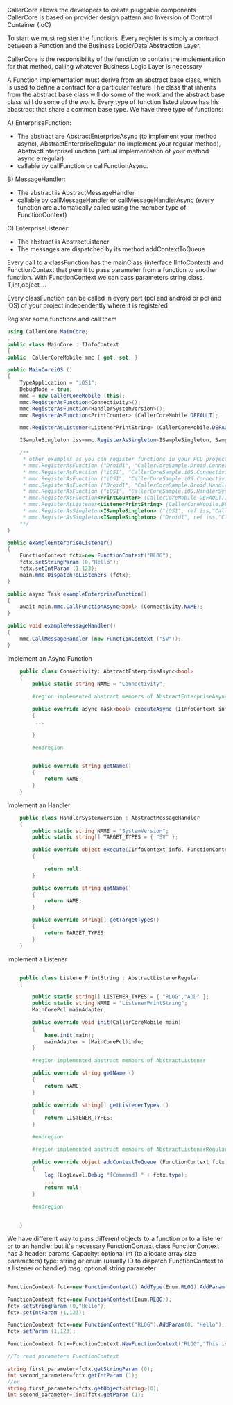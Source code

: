 CallerCore allows the developers to create pluggable components
CallerCore is based on provider design pattern and Inversion of Control Container (IoC)

To start we must register the functions. Every register is simply a contract between a Function and the Business Logic/Data Abstraction Layer. 

CallerCore is the responsibility of the function to contain the implementation for that method, calling whatever Business Logic Layer  is necessary

A Function implementation must derive from an abstract base class, which is used to define a contract for a particular feature
The class that inherits from the abstract base class will do some of the work and the abstract base class will do some of the work.
Every type of function listed above has his abastract that share a common base type. We have three type of functions:

A) EnterpriseFunction:
* The abstract are AbstractEnterpriseAsync (to implement your method async), AbstractEnterpriseRegular (to implement your regular method), AbstractEnterpriseFunction (virtual implementation of your method async e regular)
* callable by callFunction or callFunctionAsync. 

B) MessageHandler:
* The abstract is AbstractMessageHandler
* callable by callMessageHandler or callMessageHandlerAsync (every function are automatically called using the member type of FunctionContext)

C) EnterpriseListener:
* The abstract is AbstractListener
* The messages are dispatched by its method addContextToQueue


Every call to a classFunction has the mainClass (interface IInfoContext) and FunctionContext that permit to pass parameter from a function to another function.
With FunctionContext we can pass parameters string,class T,int,object ...

Every classFunction can be called in every part (pcl and android or pcl and iOS) of your project independently where it is registered
 
Register some functions and call them

```csharp
using CallerCore.MainCore;
...
public class MainCore : IInfoContext
{
public  CallerCoreMobile mmc { get; set; }

public MainCoreiOS ()
{
	TypeApplication = "iOS1";
	DebugMode = true;
	mmc = new CallerCoreMobile (this);
	mmc.RegisterAsFunction<Connectivity>();
	mmc.RegisterAsFunction<HandlerSystemVersion>();
	mmc.RegisterAsFunction<PrintCounter> (CallerCoreMobile.DEFAULT);

	mmc.RegisterAsListener<ListenerPrintString> (CallerCoreMobile.DEFAULT);

	ISampleSingleton iss=mmc.RegisterAsSingleton<ISampleSingleton, SampleSingleton>("one", "two");

	/**
	 * other examples as you can register functions in your PCL project using type application to load functions/listeners/handlers independently where they are implemented
	 * mmc.RegisterAsFunction ("Droid1", "CallerCoreSample.Droid.Connectivity");
	 * mmc.RegisterAsFunction ("iOS1", "CallerCoreSample.iOS.Connectivity");
	 * mmc.RegisterAsFunction ("iOS1", "CallerCoreSample.iOS.Connectivity,CallerCoreSample.iOS");
	 * mmc.RegisterAsFunction ("Droid1", "CallerCoreSample.Droid.HandlerSystemVersion");
	 * mmc.RegisterAsFunction ("iOS1", "CallerCoreSample.iOS.HandlerSystemVersion");
	 * mmc.RegisterAsFunction<PrintCounter> (CallerCoreMobile.DEFAULT); //usually functions implented in your PCL project are default (for both projects iOS & Android)
	 * mmc.RegisterAsListener<ListenerPrintString> (CallerCoreMobile.DEFAULT);
	 * mmc.RegisterAsSingleton<ISampleSingleton> ("iOS1", ref iss,"CallerCoreSample.iOS.SampleSingleton", "one", "two");
	 * mmc.RegisterAsSingleton<ISampleSingleton> ("Droid1", ref iss,"CallerCoreSample.Droid.SampleSingleton", "one", "two");
	**/
}

public exampleEnterpriseListener()
{
	FunctionContext fctx=new FunctionContext("RLOG");
	fctx.setStringParam (0,"Hello");
	fctx.setIntParam (1,123);
	main.mmc.DispatchToListeners (fctx);
}

public async Task exampleEnterpriseFunction()
{
	await main.mmc.CallFunctionAsync<bool> (Connectivity.NAME);
}

public void exampleMessageHandler()
{
	mmc.CallMessageHandler (new FunctionContext ("SV"));
}	
```

Implement an Async Function

```csharp
	public class Connectivity: AbstractEnterpriseAsync<bool>
	{
		public static string NAME = "Connectivity";

		#region implemented abstract members of AbstractEnterpriseAsync

		public override async Task<bool> executeAsync (IInfoContext info, FunctionContext context)
		{
		 ...
		 
		}

		#endregion


		public override string getName()
		{
			return NAME;
		}
	}
```

Implement an Handler

```csharp
	public class HandlerSystemVersion : AbstractMessageHandler
	{
		public static string NAME = "SystemVersion";
		public static string[] TARGET_TYPES = { "SV" };

		public override object execute(IInfoContext info, FunctionContext context)
		{
			...
			return null;
		}

		public override string getName()
		{
			return NAME;
		}

		public override string[] getTargetTypes()
		{
			return TARGET_TYPES;
		}
	}

```

Implement a Listener

```csharp

	public class ListenerPrintString : AbstractListenerRegular
	{

		public static string[] LISTENER_TYPES = { "RLOG","ADD" };
		public static string NAME = "ListenerPrintString";	
		MainCorePcl mainAdapter;

		public override void init(CallerCoreMobile main)
		{
			base.init(main);
			mainAdapter = (MainCorePcl)info;
		}

		#region implemented abstract members of AbstractListener

		public override string getName ()
		{
			return NAME;
		}

		public override string[] getListenerTypes ()
		{
			return LISTENER_TYPES;
		}

		#endregion

		#region implemented abstract members of AbstractListenerRegular

		public override object addContextToQueue (FunctionContext fctx)
		{
			log (LogLevel.Debug,"[Command] " + fctx.type);
			...
			return null;
		}

		#endregion


	}

```

We have different way to pass different objects to a function or to a listener or to an handler but it's necessary FunctionContext class
FunctionContext has 3 header:
params_Capacity: optional int (to allocate array size parameters)
type: string or enum (usually ID to dispatch FunctionContext to a listener or handler)
msg: optional string parameter


```csharp

FunctionContext fctx=new FunctionContext().AddType(Enum.RLOG).AddParam(0, "Hello").AddParam(1,123);

FunctionContext fctx=new FunctionContext(Enum.RLOG));
fctx.setStringParam (0,"Hello");
fctx.setIntParam (1,123);

FunctionContext fctx=new FunctionContext("RLOG").AddParam(0, "Hello");
fctx.setParam (1,123);

FunctionContext fctx=FunctionContext.NewFunctionContext("RLOG","This is a message").AddParam(0, "Hello");

//To read parameters FunctionContext

string first_parameter=fctx.getStringParam (0);
int second_parameter=fctx.getIntParam (1);
//or
string first_parameter=fctx.getObject<string>(0);
int second_parameter=(int)fctx.getParam (1);
```
